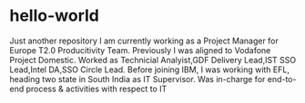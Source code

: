 # hello-world
Just another repository
I am currently working as a Project Manager for Europe T2.0 Producitivity Team. 
Previously I was aligned to Vodafone Project Domestic.
Worked as Technicial Analyist,GDF Delivery Lead,IST SSO Lead,Intel DA,SSO Circle Lead.
Before joining IBM, I was working with EFL, heading two state in South India as IT Supervisor.
Was in-charge for end-to-end process & activities with respect to IT
